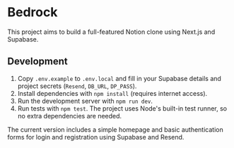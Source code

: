 # Bedrock

This project aims to build a full-featured Notion clone using Next.js and Supabase.

## Development

1. Copy `.env.example` to `.env.local` and fill in your Supabase details and project secrets (`Resend`, `DB_URL`, `DP_PASS`).
2. Install dependencies with `npm install` (requires internet access).
3. Run the development server with `npm run dev`.
4. Run tests with `npm test`. The project uses Node's built-in test runner, so no extra dependencies are needed.

The current version includes a simple homepage and basic authentication forms for login and registration using Supabase and Resend.
